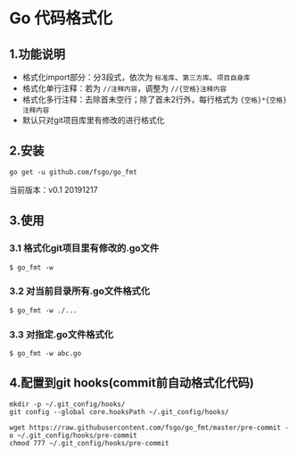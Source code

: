 # Go 代码格式化

## 1.功能说明
* 格式化import部分：分3段式，依次为 `标准库`、`第三方库`、`项目自身库`
* 格式化单行注释：若为 `//注释内容`，调整为 `//{空格}注释内容`
* 格式化多行注释：去除首未空行；除了首未2行外，每行格式为 `{空格}*{空格}注释内容`
* 默认只对git项目库里有修改的进行格式化

## 2.安装
```
go get -u github.com/fsgo/go_fmt
```
当前版本：v0.1 20191217

## 3.使用

### 3.1 格式化git项目里有修改的.go文件
```
$ go_fmt -w
```

### 3.2 对当前目录所有.go文件格式化
```
$ go_fmt -w ./...
```

### 3.3 对指定.go文件格式化
```
$ go_fmt -w abc.go
```

## 4.配置到git hooks(commit前自动格式化代码)
```
mkdir -p ~/.git_config/hooks/
git config --global core.hooksPath ~/.git_config/hooks/

wget https://raw.githubusercontent.com/fsgo/go_fmt/master/pre-commit -o ~/.git_config/hooks/pre-commit
chmod 777 ~/.git_config/hooks/pre-commit
```